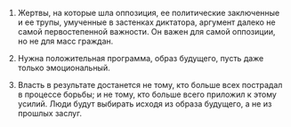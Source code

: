 1. Жертвы, на которые шла оппозиция, ее политические заключенные и ее трупы, умученные в застенках диктатора, аргумент далеко не самой первостепенной важности. Он важен для самой оппозиции, но не для масс граждан.

2. Нужна положительная программа, образ будущего, пусть даже только эмоциональный.

3. Власть в результате достанется не тому, кто больше всех пострадал в процессе борьбы; и не тому, кто больше всего приложил к этому усилий. Люди будут выбирать исходя из образа будущего, а не из прошлых заслуг.